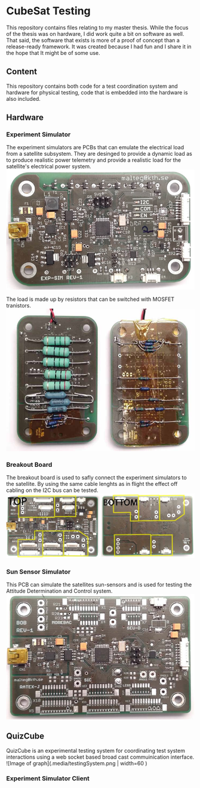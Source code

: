 # CubeSat Testing
This repository contains files relating to my master thesis. While the focus of the thesis was on hardware, I did work quite a bit on software as well. That said, the software that exists is more of a proof of concept than a release-ready framework. It was created because I had fun and I share it in the hope that It might be of some use.

## Content
This repository contains both code for a test coordination system and hardware for physical testing, code that is embedded into the hardware is also included.
 ## Hardware

### Experiment Simulator
The experiment simulators are PCBs that can emulate the electrical load from a satellite subsystem. They are desinged to provide a dynamic load as to produce realistic power telemetry and provide a realistic load for the satellite's electrical power system. 
![alt text](.media/exp_sim_top.jpg)

The load is made up by resistors that can be switched with MOSFET tranistors.
![alt text](.media/bob_resistors.jpg)

### Breakout Board
The breakout board is used to safly connect the experiment simulators to the satellite. By using the same cable lenghts as in flight the effect off cabling on the I2C bus can be tested.
![alt text](.media/topBottomPCB.jpg)

### Sun Sensor Simulator
This PCB can simulate the satellites sun-sensors and is used for testing the Attitude Determination and Control system.
![alt text](.media/sunsensorsim.jpg)

## QuizCube
QuizCube is an experimental testing system for coordinating test system interactions using a web socket based broad cast commuinication interface.
![Image of graph](.media/testingSystem.png | width=60 )

### Experiment Simulator Client
